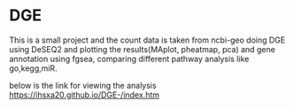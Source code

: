 # DGE
This is a small project and the count data is taken from ncbi-geo 
doing DGE using DeSEQ2 and plotting the results(MAplot, pheatmap, pca) and gene annotation using fgsea, comparing different pathway analysis like go,kegg,miR. 


below is the link for viewing the analysis  
https://ihsxa20.github.io/DGE-/index.htm
